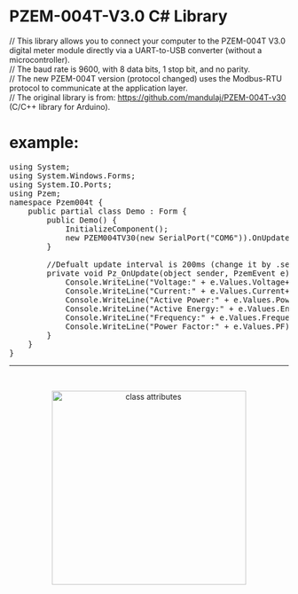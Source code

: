 
# PZEM-004T-V3.0 C# Library<br> 
// This library allows you to connect your computer to the PZEM-004T V3.0 digital meter module directly via a UART-to-USB converter (without a microcontroller).<br/>
// The baud rate is 9600, with 8 data bits, 1 stop bit, and no parity.<br/>
// The new PZEM-004T version (protocol changed) uses the Modbus-RTU protocol to communicate at the application layer.<br/>
// The original library is from: https://github.com/mandulaj/PZEM-004T-v30 (C/C++ library for Arduino).<br/>


# example:
<pre>
using System;
using System.Windows.Forms;
using System.IO.Ports;
using Pzem;
namespace Pzem004t {
    public partial class Demo : Form {
        public Demo() {
            InitializeComponent();
            new PZEM004TV30(new SerialPort("COM6")).OnUpdate += Pz_OnUpdate;
        }
        
        //Defualt update interval is 200ms (change it by .setInterval(int ms))
        private void Pz_OnUpdate(object sender, PzemEvent e) {
            Console.WriteLine("Voltage:" + e.Values.Voltage+"V");
            Console.WriteLine("Current:" + e.Values.Current+"A");
            Console.WriteLine("Active Power:" + e.Values.Power+"W");
            Console.WriteLine("Active Energy:" + e.Values.Energy+"Wh");
            Console.WriteLine("Frequency:" + e.Values.Frequency+"Hz");
            Console.WriteLine("Power Factor:" + e.Values.PF);
        }
    }
}</pre>
-------------------------------------------------------------
<br>
<p align="center">
  <img src="https://github.com/cchian/PZEM-004T-V3.0-CS/blob/master/classattib.png?raw=true" width="350" title="class attributes">
</p>

